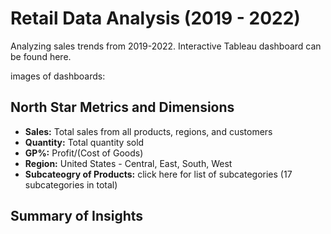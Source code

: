 # Retail Data Analysis (2019 - 2022)
Analyzing sales trends from 2019-2022. Interactive Tableau dashboard can be found here.

images of dashboards:

## North Star Metrics and Dimensions

- **Sales:** Total sales from all products, regions, and customers
- **Quantity:** Total quantity sold
- **GP%:** Profit/(Cost of Goods)
- **Region:** United States - Central, East, South, West
- **Subcateogry of Products:** click here for list of subcategories (17 subcategories in total)

## Summary of Insights




